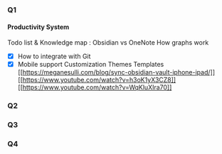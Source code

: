 ### Q1
#### Productivity System
Todo list & Knowledge map : Obsidian vs OneNote
How graphs work
- [x] How to integrate with Git
- [x] Mobile support
	Customization
		Themes
		Templates
[[https://meganesulli.com/blog/sync-obsidian-vault-iphone-ipad/]]
[[https://www.youtube.com/watch?v=h3oK1yX3CZ8]]
[[https://www.youtube.com/watch?v=WqKluXIra70]]

### Q2
### Q3
### Q4
